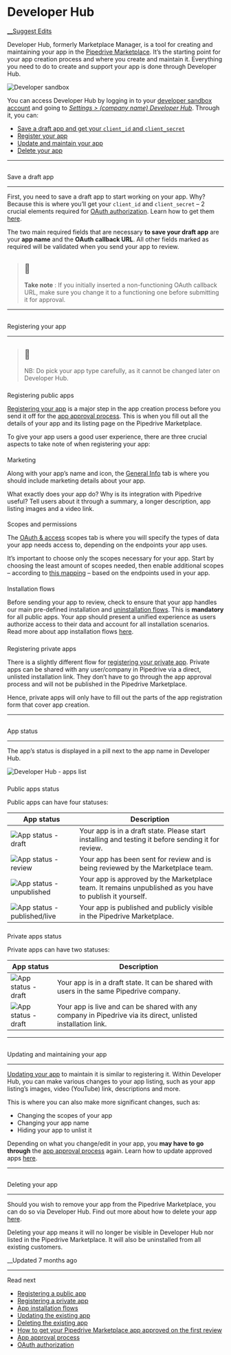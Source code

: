 # Developer Hub

[ __Suggest Edits](/edit/developer-hub)

Developer Hub, formerly Marketplace Manager, is a tool for creating and maintaining your app in the [Pipedrive Marketplace](https://pipedrive.com/marketplace). It’s the starting point for your app creation process and where you create and maintain it. Everything you need to do to create and support your app is done through Developer Hub.

![Developer sandbox](https://files.readme.io/5c59419-Developer_sandbox_account_overview.png)

You can access Developer Hub by logging in to your [developer sandbox account](https://app.pipedrive.com/auth/login) and going to [_Settings > (company name) Developer Hub_](https://app.pipedrive.com/developer-hub). Through it, you can:

  * [Save a draft app and get your `client_id` and `client_secret`](/docs/developer-hub#save-a-draft-app)
  * [Register your app ](/docs/developer-hub#registering-your-app)
  * [Update and maintain your app](/docs/developer-hub#updating-and-maintaining-your-app)
  * [Delete your app](/docs/developer-hub#deleting-your-app)

  


* * *

## 

Save a draft app

[](#save-a-draft-app)

* * *

First, you need to save a draft app to start working on your app. Why? Because this is where you’ll get your `client_id` and `client_secret` – 2 crucial elements required for [OAuth authorization](/docs/marketplace-oauth-authorization). Learn how to get them [here](/docs/client-id-and-client-secret).

The two main required fields that are necessary **to save your draft app** are your **app name** and the **OAuth callback URL**. All other fields marked as required will be validated when you send your app to review.

> ## 📘
> 
> **Take note** : If you initially inserted a non-functioning OAuth callback URL, make sure you change it to a functioning one before submitting it for approval.

  


* * *

## 

Registering your app

[](#registering-your-app)

* * *

> ## 🚧
> 
> NB: Do pick your app type carefully, as it cannot be changed later on Developer Hub.

### 

Registering public apps

[](#registering-public-apps)

[Registering your app](/docs/marketplace-registering-the-app) is a major step in the app creation process before you send it off for the [app approval process](/docs/marketplace-app-approval-process). This is when you fill out all the details of your app and its listing page on the Pipedrive Marketplace.

To give your app users a good user experience, there are three crucial aspects to take note of when registering your app:

#### 

Marketing

[](#marketing)

Along with your app’s name and icon, the [General Info](/docs/marketplace-registering-the-app#general-info) tab is where you should include marketing details about your app.

What exactly does your app do? Why is its integration with Pipedrive useful? Tell users about it through a summary, a longer description, app listing images and a video link.

#### 

Scopes and permissions

[](#scopes-and-permissions)

The [OAuth & access](/docs/marketplace-registering-the-app#auth--access-scopes) scopes tab is where you will specify the types of data your app needs access to, depending on the endpoints your app uses.

It’s important to choose only the scopes necessary for your app. Start by choosing the least amount of scopes needed, then enable additional scopes – according to [this mapping](/docs/marketplace-scopes-and-permissions-explanations#list-of-scopes) – based on the endpoints used in your app.

#### 

Installation flows

[](#installation-flows)

Before sending your app to review, check to ensure that your app handles our main pre-defined installation and [uninstallation flows](/docs/app-uninstallation). This is **mandatory** for all public apps. Your app should present a unified experience as users authorize access to their data and account for all installation scenarios. Read more about app installation flows [here](/docs/app-installation-flows).  
  


### 

Registering private apps

[](#registering-private-apps)

There is a slightly different flow for [registering your private app](/docs/marketplace-registering-a-private-app). Private apps can be shared with any user/company in Pipedrive via a direct, unlisted installation link. They don’t have to go through the app approval process and will not be published in the Pipedrive Marketplace.

Hence, private apps will only have to fill out the parts of the app registration form that cover app creation.

  


* * *

## 

App status

[](#app-status)

* * *

The app’s status is displayed in a pill next to the app name in Developer Hub.

![Developer Hub - apps list](https://files.readme.io/b7e60b7-Developer_Hub_dashboard_-_apps_list.png)

### 

Public apps status

[](#public-apps-status)

Public apps can have four statuses:

App status| Description  
---|---  
![App status - draft](https://files.readme.io/919b4df-Developer_Hub_-_app_status_-_draft.png)| Your app is in a draft state. Please start installing and testing it before sending it for review.  
![App status - review](https://files.readme.io/0bc4153-Developer_Hub_-_app_status_-_review.png)| Your app has been sent for review and is being reviewed by the Marketplace team.  
![App status - unpublished](https://files.readme.io/4aef7c6-Developer_Hub_-_app_status_-_unpublished.png)| Your app is approved by the Marketplace team. It remains unpublished as you have to publish it yourself.  
![App status - published/live](https://files.readme.io/cd5e758-Developer_Hub_-_app_status_-_published_-_live.png)| Your app is published and publicly visible in the Pipedrive Marketplace.  
  
  


### 

Private apps status

[](#private-apps-status)

Private apps can have two statuses:

App status| Description  
---|---  
![App status - draft](https://files.readme.io/919b4df-Developer_Hub_-_app_status_-_draft.png)| Your app is in a draft state. It can be shared with users in the same Pipedrive company.  
![App status - draft](https://files.readme.io/fd32e40-Developer_Hub_-_private_app_status_-_live.png)| Your app is live and can be shared with any company in Pipedrive via its direct, unlisted installation link.  
  
  


* * *

## 

Updating and maintaining your app

[](#updating-and-maintaining-your-app)

* * *

[Updating your app](/docs/marketplace-updating-the-existing-app) to maintain it is similar to registering it. Within Developer Hub, you can make various changes to your app listing, such as your app listing’s images, video (YouTube) link, descriptions and more.

This is where you can also make more significant changes, such as:

  * Changing the scopes of your app
  * Changing your app name
  * Hiding your app to unlist it



Depending on what you change/edit in your app, you **may have to go through** the [app approval process](/docs/marketplace-app-approval-process) again. Learn how to update approved apps [here](/docs/marketplace-updating-the-existing-app).  
  


* * *

## 

Deleting your app

[](#deleting-your-app)

* * *

Should you wish to remove your app from the Pipedrive Marketplace, you can do so via Developer Hub. Find out more about how to delete your app [here](/docs/marketplace-deleting-the-existing-app).

Deleting your app means it will no longer be visible in Developer Hub nor listed in the Pipedrive Marketplace. It will also be uninstalled from all existing customers.  
  


__Updated 7 months ago

* * *

Read next

  * [Registering a public app](/docs/marketplace-registering-the-app)
  * [Registering a private app](/docs/marketplace-registering-a-private-app)
  * [App installation flows](/docs/app-installation-flows)
  * [Updating the existing app](/docs/marketplace-updating-the-existing-app)
  * [Deleting the existing app](/docs/marketplace-deleting-the-existing-app)
  * [How to get your Pipedrive Marketplace app approved on the first review](https://medium.com/pipedrive-engineering/getting-your-marketplace-app-approved-on-the-first-review-is-it-even-possible-628b7e5eca47)
  * [App approval process](/docs/marketplace-app-approval-process)
  * [OAuth authorization](/docs/marketplace-oauth-authorization)


